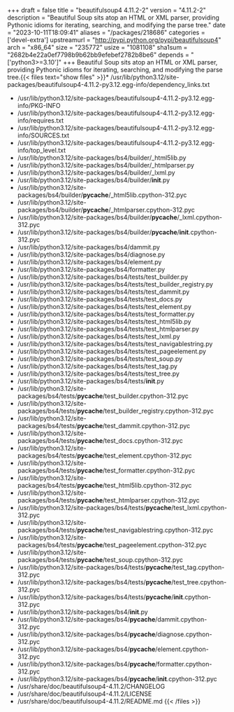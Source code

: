 +++
draft = false
title = "beautifulsoup4 4.11.2-2"
version = "4.11.2-2"
description = "Beautiful Soup sits atop an HTML or XML parser, providing Pythonic idioms for iterating, searching, and modifying the parse tree."
date = "2023-10-11T18:09:41"
aliases = "/packages/218686"
categories = ['devel-extra']
upstreamurl = "http://pypi.python.org/pypi/beautifulsoup4"
arch = "x86_64"
size = "235772"
usize = "1081108"
sha1sum = "2682b4e22a0ef7798b9b62bb9efebef2782b8be6"
depends = "['python3>=3.10']"
+++
Beautiful Soup sits atop an HTML or XML parser, providing Pythonic idioms for iterating, searching, and modifying the parse tree.{{< files text="show files" >}}* /usr/lib/python3.12/site-packages/beautifulsoup4-4.11.2-py3.12.egg-info/dependency_links.txt
* /usr/lib/python3.12/site-packages/beautifulsoup4-4.11.2-py3.12.egg-info/PKG-INFO
* /usr/lib/python3.12/site-packages/beautifulsoup4-4.11.2-py3.12.egg-info/requires.txt
* /usr/lib/python3.12/site-packages/beautifulsoup4-4.11.2-py3.12.egg-info/SOURCES.txt
* /usr/lib/python3.12/site-packages/beautifulsoup4-4.11.2-py3.12.egg-info/top_level.txt
* /usr/lib/python3.12/site-packages/bs4/builder/_html5lib.py
* /usr/lib/python3.12/site-packages/bs4/builder/_htmlparser.py
* /usr/lib/python3.12/site-packages/bs4/builder/_lxml.py
* /usr/lib/python3.12/site-packages/bs4/builder/__init__.py
* /usr/lib/python3.12/site-packages/bs4/builder/__pycache__/_html5lib.cpython-312.pyc
* /usr/lib/python3.12/site-packages/bs4/builder/__pycache__/_htmlparser.cpython-312.pyc
* /usr/lib/python3.12/site-packages/bs4/builder/__pycache__/_lxml.cpython-312.pyc
* /usr/lib/python3.12/site-packages/bs4/builder/__pycache__/__init__.cpython-312.pyc
* /usr/lib/python3.12/site-packages/bs4/dammit.py
* /usr/lib/python3.12/site-packages/bs4/diagnose.py
* /usr/lib/python3.12/site-packages/bs4/element.py
* /usr/lib/python3.12/site-packages/bs4/formatter.py
* /usr/lib/python3.12/site-packages/bs4/tests/test_builder.py
* /usr/lib/python3.12/site-packages/bs4/tests/test_builder_registry.py
* /usr/lib/python3.12/site-packages/bs4/tests/test_dammit.py
* /usr/lib/python3.12/site-packages/bs4/tests/test_docs.py
* /usr/lib/python3.12/site-packages/bs4/tests/test_element.py
* /usr/lib/python3.12/site-packages/bs4/tests/test_formatter.py
* /usr/lib/python3.12/site-packages/bs4/tests/test_html5lib.py
* /usr/lib/python3.12/site-packages/bs4/tests/test_htmlparser.py
* /usr/lib/python3.12/site-packages/bs4/tests/test_lxml.py
* /usr/lib/python3.12/site-packages/bs4/tests/test_navigablestring.py
* /usr/lib/python3.12/site-packages/bs4/tests/test_pageelement.py
* /usr/lib/python3.12/site-packages/bs4/tests/test_soup.py
* /usr/lib/python3.12/site-packages/bs4/tests/test_tag.py
* /usr/lib/python3.12/site-packages/bs4/tests/test_tree.py
* /usr/lib/python3.12/site-packages/bs4/tests/__init__.py
* /usr/lib/python3.12/site-packages/bs4/tests/__pycache__/test_builder.cpython-312.pyc
* /usr/lib/python3.12/site-packages/bs4/tests/__pycache__/test_builder_registry.cpython-312.pyc
* /usr/lib/python3.12/site-packages/bs4/tests/__pycache__/test_dammit.cpython-312.pyc
* /usr/lib/python3.12/site-packages/bs4/tests/__pycache__/test_docs.cpython-312.pyc
* /usr/lib/python3.12/site-packages/bs4/tests/__pycache__/test_element.cpython-312.pyc
* /usr/lib/python3.12/site-packages/bs4/tests/__pycache__/test_formatter.cpython-312.pyc
* /usr/lib/python3.12/site-packages/bs4/tests/__pycache__/test_html5lib.cpython-312.pyc
* /usr/lib/python3.12/site-packages/bs4/tests/__pycache__/test_htmlparser.cpython-312.pyc
* /usr/lib/python3.12/site-packages/bs4/tests/__pycache__/test_lxml.cpython-312.pyc
* /usr/lib/python3.12/site-packages/bs4/tests/__pycache__/test_navigablestring.cpython-312.pyc
* /usr/lib/python3.12/site-packages/bs4/tests/__pycache__/test_pageelement.cpython-312.pyc
* /usr/lib/python3.12/site-packages/bs4/tests/__pycache__/test_soup.cpython-312.pyc
* /usr/lib/python3.12/site-packages/bs4/tests/__pycache__/test_tag.cpython-312.pyc
* /usr/lib/python3.12/site-packages/bs4/tests/__pycache__/test_tree.cpython-312.pyc
* /usr/lib/python3.12/site-packages/bs4/tests/__pycache__/__init__.cpython-312.pyc
* /usr/lib/python3.12/site-packages/bs4/__init__.py
* /usr/lib/python3.12/site-packages/bs4/__pycache__/dammit.cpython-312.pyc
* /usr/lib/python3.12/site-packages/bs4/__pycache__/diagnose.cpython-312.pyc
* /usr/lib/python3.12/site-packages/bs4/__pycache__/element.cpython-312.pyc
* /usr/lib/python3.12/site-packages/bs4/__pycache__/formatter.cpython-312.pyc
* /usr/lib/python3.12/site-packages/bs4/__pycache__/__init__.cpython-312.pyc
* /usr/share/doc/beautifulsoup4-4.11.2/CHANGELOG
* /usr/share/doc/beautifulsoup4-4.11.2/LICENSE
* /usr/share/doc/beautifulsoup4-4.11.2/README.md
{{< /files >}}